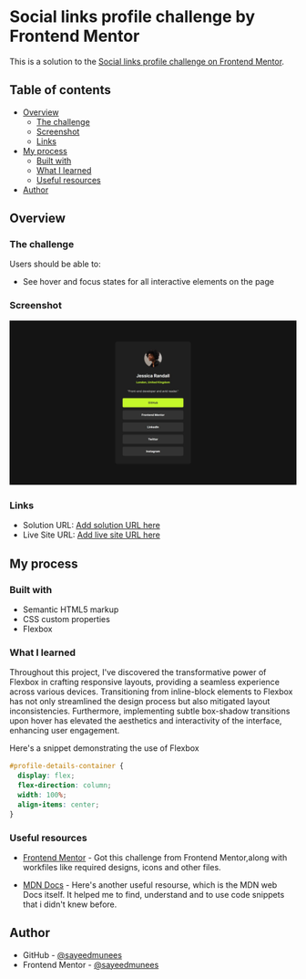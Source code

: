 # Social links profile challenge by Frontend Mentor

This is a solution to the [Social links profile challenge on Frontend Mentor](https://www.frontendmentor.io/challenges/social-links-profile-UG32l9m6dQ).

## Table of contents

- [Overview](#overview)
  - [The challenge](#the-challenge)
  - [Screenshot](#screenshot)
  - [Links](#links)
- [My process](#my-process)
  - [Built with](#built-with)
  - [What I learned](#what-i-learned)
  - [Useful resources](#useful-resources)
- [Author](#author)

## Overview

### The challenge

Users should be able to:

- See hover and focus states for all interactive elements on the page

### Screenshot

![](./assets/images/screenshot.jpg)

### Links

- Solution URL: [Add solution URL here](https://your-solution-url.com)
- Live Site URL: [Add live site URL here](https://your-live-site-url.com)

## My process

### Built with

- Semantic HTML5 markup
- CSS custom properties
- Flexbox

### What I learned

Throughout this project, I've discovered the transformative power of Flexbox in crafting responsive layouts, providing a seamless experience across various devices. Transitioning from inline-block elements to Flexbox has not only streamlined the design process but also mitigated layout inconsistencies. Furthermore, implementing subtle box-shadow transitions upon hover has elevated the aesthetics and interactivity of the interface, enhancing user engagement.

Here's a snippet demonstrating the use of Flexbox

```css
#profile-details-container {
  display: flex;
  flex-direction: column;
  width: 100%;
  align-items: center;
}
```

### Useful resources

- [Frontend Mentor](https://www.frontendmentor.io/challenges/blog-preview-card-ckPaj01IcS) - Got this challenge from Frontend Mentor,along with workfiles like required designs, icons and other files.

- [MDN Docs](https://developer.mozilla.org/en-US/) - Here's another useful resourse, which is the MDN web Docs itself. It helped me to find, understand and to use code snippets that i didn't knew before.

## Author

- GitHub - [@sayeedmunees](https://github.com/sayeedmunees)
- Frontend Mentor - [@sayeedmunees](https://www.frontendmentor.io/profile/sayeedmunees)

